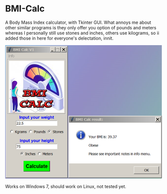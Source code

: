 # BMI-Calc
A Body Mass Index calculator, with Tkinter GUI. What annoys me about other similar programs is they only offer you option of pounds and meters whereas I personally still use stones and inches, others use kilograms, so ii added those in here for everyone's delectation, innit. 

![Alt Text](https://github.com/Steve-Shambles/BMI-Calc/blob/main/bmi-calc-v1-tk-screenshot.png)

Works on Windows 7, should work on Linux, not tested yet.
